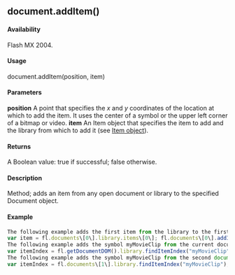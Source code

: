 ## document.addItem()

#### Availability

Flash MX 2004.

#### Usage

document.addItem(position, item)

#### Parameters

**position** A point that specifies the *x* and *y* coordinates of the location at which to add the item. It uses the center of a symbol or the upper left corner of a bitmap or video.
**item** An Item object that specifies the item to add and the library from which to add it (see [Item object](#!AdobeDocs/developers-animatesdk-docs/test/Item_object/item_summary.md)).

#### Returns

A Boolean value: true if successful; false otherwise.

#### Description

Method; adds an item from any open document or library to the specified Document object.

#### Example

```javascript
The following example adds the first item from the library to the first document at the specified location for the selected symbol, bitmap, or video:
var item = fl.documents\[0\].library.items\[0\]; fl.documents\[0\].addItem({x:0,y:0}, item);
The following example adds the symbol myMovieClip from the current document’s library to the current document:
var itemIndex = fl.getDocumentDOM().library.findItemIndex("myMovieClip"); var theItem = fl.getDocumentDOM().library.items\[itemIndex\]; fl.getDocumentDOM().addItem({x:0,y:0}, theItem);
The following example adds the symbol myMovieClip from the second document in the documents array to the third document in the documents array:
var itemIndex = fl.documents\[1\].library.findItemIndex("myMovieClip"); var theItem = fl.documents\[1\].library.items\[itemIndex\]; fl.documents\[2\].addItem({x:0,y:0}, theItem);

```